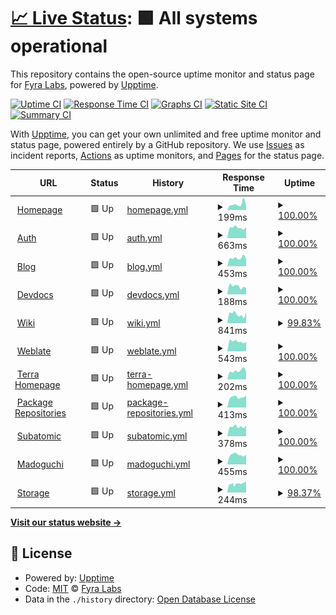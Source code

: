 # [📈 Live Status](https://status.fyralabs.com): <!--live status--> **🟩 All systems operational**

This repository contains the open-source uptime monitor and status page for [Fyra Labs](https://fyralabs.com), powered by [Upptime](https://github.com/upptime/upptime).

[![Uptime CI](https://github.com/FyraLabs/status/workflows/Uptime%20CI/badge.svg)](https://github.com/FyraLabs/status/actions?query=workflow%3A%22Uptime+CI%22)
[![Response Time CI](https://github.com/FyraLabs/status/workflows/Response%20Time%20CI/badge.svg)](https://github.com/FyraLabs/status/actions?query=workflow%3A%22Response+Time+CI%22)
[![Graphs CI](https://github.com/FyraLabs/status/workflows/Graphs%20CI/badge.svg)](https://github.com/FyraLabs/status/actions?query=workflow%3A%22Graphs+CI%22)
[![Static Site CI](https://github.com/FyraLabs/status/workflows/Static%20Site%20CI/badge.svg)](https://github.com/FyraLabs/status/actions?query=workflow%3A%22Static+Site+CI%22)
[![Summary CI](https://github.com/FyraLabs/status/workflows/Summary%20CI/badge.svg)](https://github.com/FyraLabs/status/actions?query=workflow%3A%22Summary+CI%22)

With [Upptime](https://upptime.js.org), you can get your own unlimited and free uptime monitor and status page, powered entirely by a GitHub repository. We use [Issues](https://github.com/FyraLabs/status/issues) as incident reports, [Actions](https://github.com/FyraLabs/status/actions) as uptime monitors, and [Pages](https://status.fyralabs.com) for the status page.

<!--start: status pages-->
<!-- This summary is generated by Upptime (https://github.com/upptime/upptime) -->
<!-- Do not edit this manually, your changes will be overwritten -->
<!-- prettier-ignore -->
| URL | Status | History | Response Time | Uptime |
| --- | ------ | ------- | ------------- | ------ |
| <img alt="" src="https://icons.duckduckgo.com/ip3/fyralabs.com.ico" height="13"> [Homepage](https://fyralabs.com) | 🟩 Up | [homepage.yml](https://github.com/FyraLabs/status/commits/HEAD/history/homepage.yml) | <details><summary><img alt="Response time graph" src="./graphs/homepage/response-time-week.png" height="20"> 199ms</summary><br><a href="https://status.fyralabs.com/history/homepage"><img alt="Response time 182" src="https://img.shields.io/endpoint?url=https%3A%2F%2Fraw.githubusercontent.com%2FFyraLabs%2Fstatus%2FHEAD%2Fapi%2Fhomepage%2Fresponse-time.json"></a><br><a href="https://status.fyralabs.com/history/homepage"><img alt="24-hour response time 155" src="https://img.shields.io/endpoint?url=https%3A%2F%2Fraw.githubusercontent.com%2FFyraLabs%2Fstatus%2FHEAD%2Fapi%2Fhomepage%2Fresponse-time-day.json"></a><br><a href="https://status.fyralabs.com/history/homepage"><img alt="7-day response time 199" src="https://img.shields.io/endpoint?url=https%3A%2F%2Fraw.githubusercontent.com%2FFyraLabs%2Fstatus%2FHEAD%2Fapi%2Fhomepage%2Fresponse-time-week.json"></a><br><a href="https://status.fyralabs.com/history/homepage"><img alt="30-day response time 205" src="https://img.shields.io/endpoint?url=https%3A%2F%2Fraw.githubusercontent.com%2FFyraLabs%2Fstatus%2FHEAD%2Fapi%2Fhomepage%2Fresponse-time-month.json"></a><br><a href="https://status.fyralabs.com/history/homepage"><img alt="1-year response time 198" src="https://img.shields.io/endpoint?url=https%3A%2F%2Fraw.githubusercontent.com%2FFyraLabs%2Fstatus%2FHEAD%2Fapi%2Fhomepage%2Fresponse-time-year.json"></a></details> | <details><summary><a href="https://status.fyralabs.com/history/homepage">100.00%</a></summary><a href="https://status.fyralabs.com/history/homepage"><img alt="All-time uptime 100.00%" src="https://img.shields.io/endpoint?url=https%3A%2F%2Fraw.githubusercontent.com%2FFyraLabs%2Fstatus%2FHEAD%2Fapi%2Fhomepage%2Fuptime.json"></a><br><a href="https://status.fyralabs.com/history/homepage"><img alt="24-hour uptime 100.00%" src="https://img.shields.io/endpoint?url=https%3A%2F%2Fraw.githubusercontent.com%2FFyraLabs%2Fstatus%2FHEAD%2Fapi%2Fhomepage%2Fuptime-day.json"></a><br><a href="https://status.fyralabs.com/history/homepage"><img alt="7-day uptime 100.00%" src="https://img.shields.io/endpoint?url=https%3A%2F%2Fraw.githubusercontent.com%2FFyraLabs%2Fstatus%2FHEAD%2Fapi%2Fhomepage%2Fuptime-week.json"></a><br><a href="https://status.fyralabs.com/history/homepage"><img alt="30-day uptime 100.00%" src="https://img.shields.io/endpoint?url=https%3A%2F%2Fraw.githubusercontent.com%2FFyraLabs%2Fstatus%2FHEAD%2Fapi%2Fhomepage%2Fuptime-month.json"></a><br><a href="https://status.fyralabs.com/history/homepage"><img alt="1-year uptime 100.00%" src="https://img.shields.io/endpoint?url=https%3A%2F%2Fraw.githubusercontent.com%2FFyraLabs%2Fstatus%2FHEAD%2Fapi%2Fhomepage%2Fuptime-year.json"></a></details>
| <img alt="" src="https://icons.duckduckgo.com/ip3/auth.fyralabs.com.ico" height="13"> [Auth](https://auth.fyralabs.com) | 🟩 Up | [auth.yml](https://github.com/FyraLabs/status/commits/HEAD/history/auth.yml) | <details><summary><img alt="Response time graph" src="./graphs/auth/response-time-week.png" height="20"> 663ms</summary><br><a href="https://status.fyralabs.com/history/auth"><img alt="Response time 803" src="https://img.shields.io/endpoint?url=https%3A%2F%2Fraw.githubusercontent.com%2FFyraLabs%2Fstatus%2FHEAD%2Fapi%2Fauth%2Fresponse-time.json"></a><br><a href="https://status.fyralabs.com/history/auth"><img alt="24-hour response time 710" src="https://img.shields.io/endpoint?url=https%3A%2F%2Fraw.githubusercontent.com%2FFyraLabs%2Fstatus%2FHEAD%2Fapi%2Fauth%2Fresponse-time-day.json"></a><br><a href="https://status.fyralabs.com/history/auth"><img alt="7-day response time 663" src="https://img.shields.io/endpoint?url=https%3A%2F%2Fraw.githubusercontent.com%2FFyraLabs%2Fstatus%2FHEAD%2Fapi%2Fauth%2Fresponse-time-week.json"></a><br><a href="https://status.fyralabs.com/history/auth"><img alt="30-day response time 731" src="https://img.shields.io/endpoint?url=https%3A%2F%2Fraw.githubusercontent.com%2FFyraLabs%2Fstatus%2FHEAD%2Fapi%2Fauth%2Fresponse-time-month.json"></a><br><a href="https://status.fyralabs.com/history/auth"><img alt="1-year response time 790" src="https://img.shields.io/endpoint?url=https%3A%2F%2Fraw.githubusercontent.com%2FFyraLabs%2Fstatus%2FHEAD%2Fapi%2Fauth%2Fresponse-time-year.json"></a></details> | <details><summary><a href="https://status.fyralabs.com/history/auth">100.00%</a></summary><a href="https://status.fyralabs.com/history/auth"><img alt="All-time uptime 99.31%" src="https://img.shields.io/endpoint?url=https%3A%2F%2Fraw.githubusercontent.com%2FFyraLabs%2Fstatus%2FHEAD%2Fapi%2Fauth%2Fuptime.json"></a><br><a href="https://status.fyralabs.com/history/auth"><img alt="24-hour uptime 100.00%" src="https://img.shields.io/endpoint?url=https%3A%2F%2Fraw.githubusercontent.com%2FFyraLabs%2Fstatus%2FHEAD%2Fapi%2Fauth%2Fuptime-day.json"></a><br><a href="https://status.fyralabs.com/history/auth"><img alt="7-day uptime 100.00%" src="https://img.shields.io/endpoint?url=https%3A%2F%2Fraw.githubusercontent.com%2FFyraLabs%2Fstatus%2FHEAD%2Fapi%2Fauth%2Fuptime-week.json"></a><br><a href="https://status.fyralabs.com/history/auth"><img alt="30-day uptime 100.00%" src="https://img.shields.io/endpoint?url=https%3A%2F%2Fraw.githubusercontent.com%2FFyraLabs%2Fstatus%2FHEAD%2Fapi%2Fauth%2Fuptime-month.json"></a><br><a href="https://status.fyralabs.com/history/auth"><img alt="1-year uptime 99.98%" src="https://img.shields.io/endpoint?url=https%3A%2F%2Fraw.githubusercontent.com%2FFyraLabs%2Fstatus%2FHEAD%2Fapi%2Fauth%2Fuptime-year.json"></a></details>
| <img alt="" src="https://icons.duckduckgo.com/ip3/blog.fyralabs.com.ico" height="13"> [Blog](https://blog.fyralabs.com) | 🟩 Up | [blog.yml](https://github.com/FyraLabs/status/commits/HEAD/history/blog.yml) | <details><summary><img alt="Response time graph" src="./graphs/blog/response-time-week.png" height="20"> 453ms</summary><br><a href="https://status.fyralabs.com/history/blog"><img alt="Response time 384" src="https://img.shields.io/endpoint?url=https%3A%2F%2Fraw.githubusercontent.com%2FFyraLabs%2Fstatus%2FHEAD%2Fapi%2Fblog%2Fresponse-time.json"></a><br><a href="https://status.fyralabs.com/history/blog"><img alt="24-hour response time 409" src="https://img.shields.io/endpoint?url=https%3A%2F%2Fraw.githubusercontent.com%2FFyraLabs%2Fstatus%2FHEAD%2Fapi%2Fblog%2Fresponse-time-day.json"></a><br><a href="https://status.fyralabs.com/history/blog"><img alt="7-day response time 453" src="https://img.shields.io/endpoint?url=https%3A%2F%2Fraw.githubusercontent.com%2FFyraLabs%2Fstatus%2FHEAD%2Fapi%2Fblog%2Fresponse-time-week.json"></a><br><a href="https://status.fyralabs.com/history/blog"><img alt="30-day response time 496" src="https://img.shields.io/endpoint?url=https%3A%2F%2Fraw.githubusercontent.com%2FFyraLabs%2Fstatus%2FHEAD%2Fapi%2Fblog%2Fresponse-time-month.json"></a><br><a href="https://status.fyralabs.com/history/blog"><img alt="1-year response time 470" src="https://img.shields.io/endpoint?url=https%3A%2F%2Fraw.githubusercontent.com%2FFyraLabs%2Fstatus%2FHEAD%2Fapi%2Fblog%2Fresponse-time-year.json"></a></details> | <details><summary><a href="https://status.fyralabs.com/history/blog">100.00%</a></summary><a href="https://status.fyralabs.com/history/blog"><img alt="All-time uptime 99.96%" src="https://img.shields.io/endpoint?url=https%3A%2F%2Fraw.githubusercontent.com%2FFyraLabs%2Fstatus%2FHEAD%2Fapi%2Fblog%2Fuptime.json"></a><br><a href="https://status.fyralabs.com/history/blog"><img alt="24-hour uptime 100.00%" src="https://img.shields.io/endpoint?url=https%3A%2F%2Fraw.githubusercontent.com%2FFyraLabs%2Fstatus%2FHEAD%2Fapi%2Fblog%2Fuptime-day.json"></a><br><a href="https://status.fyralabs.com/history/blog"><img alt="7-day uptime 100.00%" src="https://img.shields.io/endpoint?url=https%3A%2F%2Fraw.githubusercontent.com%2FFyraLabs%2Fstatus%2FHEAD%2Fapi%2Fblog%2Fuptime-week.json"></a><br><a href="https://status.fyralabs.com/history/blog"><img alt="30-day uptime 99.97%" src="https://img.shields.io/endpoint?url=https%3A%2F%2Fraw.githubusercontent.com%2FFyraLabs%2Fstatus%2FHEAD%2Fapi%2Fblog%2Fuptime-month.json"></a><br><a href="https://status.fyralabs.com/history/blog"><img alt="1-year uptime 99.99%" src="https://img.shields.io/endpoint?url=https%3A%2F%2Fraw.githubusercontent.com%2FFyraLabs%2Fstatus%2FHEAD%2Fapi%2Fblog%2Fuptime-year.json"></a></details>
| <img alt="" src="https://icons.duckduckgo.com/ip3/developer.fyralabs.com.ico" height="13"> [Devdocs](https://developer.fyralabs.com) | 🟩 Up | [devdocs.yml](https://github.com/FyraLabs/status/commits/HEAD/history/devdocs.yml) | <details><summary><img alt="Response time graph" src="./graphs/devdocs/response-time-week.png" height="20"> 188ms</summary><br><a href="https://status.fyralabs.com/history/devdocs"><img alt="Response time 249" src="https://img.shields.io/endpoint?url=https%3A%2F%2Fraw.githubusercontent.com%2FFyraLabs%2Fstatus%2FHEAD%2Fapi%2Fdevdocs%2Fresponse-time.json"></a><br><a href="https://status.fyralabs.com/history/devdocs"><img alt="24-hour response time 154" src="https://img.shields.io/endpoint?url=https%3A%2F%2Fraw.githubusercontent.com%2FFyraLabs%2Fstatus%2FHEAD%2Fapi%2Fdevdocs%2Fresponse-time-day.json"></a><br><a href="https://status.fyralabs.com/history/devdocs"><img alt="7-day response time 188" src="https://img.shields.io/endpoint?url=https%3A%2F%2Fraw.githubusercontent.com%2FFyraLabs%2Fstatus%2FHEAD%2Fapi%2Fdevdocs%2Fresponse-time-week.json"></a><br><a href="https://status.fyralabs.com/history/devdocs"><img alt="30-day response time 199" src="https://img.shields.io/endpoint?url=https%3A%2F%2Fraw.githubusercontent.com%2FFyraLabs%2Fstatus%2FHEAD%2Fapi%2Fdevdocs%2Fresponse-time-month.json"></a><br><a href="https://status.fyralabs.com/history/devdocs"><img alt="1-year response time 347" src="https://img.shields.io/endpoint?url=https%3A%2F%2Fraw.githubusercontent.com%2FFyraLabs%2Fstatus%2FHEAD%2Fapi%2Fdevdocs%2Fresponse-time-year.json"></a></details> | <details><summary><a href="https://status.fyralabs.com/history/devdocs">100.00%</a></summary><a href="https://status.fyralabs.com/history/devdocs"><img alt="All-time uptime 99.97%" src="https://img.shields.io/endpoint?url=https%3A%2F%2Fraw.githubusercontent.com%2FFyraLabs%2Fstatus%2FHEAD%2Fapi%2Fdevdocs%2Fuptime.json"></a><br><a href="https://status.fyralabs.com/history/devdocs"><img alt="24-hour uptime 100.00%" src="https://img.shields.io/endpoint?url=https%3A%2F%2Fraw.githubusercontent.com%2FFyraLabs%2Fstatus%2FHEAD%2Fapi%2Fdevdocs%2Fuptime-day.json"></a><br><a href="https://status.fyralabs.com/history/devdocs"><img alt="7-day uptime 100.00%" src="https://img.shields.io/endpoint?url=https%3A%2F%2Fraw.githubusercontent.com%2FFyraLabs%2Fstatus%2FHEAD%2Fapi%2Fdevdocs%2Fuptime-week.json"></a><br><a href="https://status.fyralabs.com/history/devdocs"><img alt="30-day uptime 100.00%" src="https://img.shields.io/endpoint?url=https%3A%2F%2Fraw.githubusercontent.com%2FFyraLabs%2Fstatus%2FHEAD%2Fapi%2Fdevdocs%2Fuptime-month.json"></a><br><a href="https://status.fyralabs.com/history/devdocs"><img alt="1-year uptime 100.00%" src="https://img.shields.io/endpoint?url=https%3A%2F%2Fraw.githubusercontent.com%2FFyraLabs%2Fstatus%2FHEAD%2Fapi%2Fdevdocs%2Fuptime-year.json"></a></details>
| <img alt="" src="https://icons.duckduckgo.com/ip3/wiki.fyralabs.com.ico" height="13"> [Wiki](https://wiki.fyralabs.com) | 🟩 Up | [wiki.yml](https://github.com/FyraLabs/status/commits/HEAD/history/wiki.yml) | <details><summary><img alt="Response time graph" src="./graphs/wiki/response-time-week.png" height="20"> 841ms</summary><br><a href="https://status.fyralabs.com/history/wiki"><img alt="Response time 697" src="https://img.shields.io/endpoint?url=https%3A%2F%2Fraw.githubusercontent.com%2FFyraLabs%2Fstatus%2FHEAD%2Fapi%2Fwiki%2Fresponse-time.json"></a><br><a href="https://status.fyralabs.com/history/wiki"><img alt="24-hour response time 1040" src="https://img.shields.io/endpoint?url=https%3A%2F%2Fraw.githubusercontent.com%2FFyraLabs%2Fstatus%2FHEAD%2Fapi%2Fwiki%2Fresponse-time-day.json"></a><br><a href="https://status.fyralabs.com/history/wiki"><img alt="7-day response time 841" src="https://img.shields.io/endpoint?url=https%3A%2F%2Fraw.githubusercontent.com%2FFyraLabs%2Fstatus%2FHEAD%2Fapi%2Fwiki%2Fresponse-time-week.json"></a><br><a href="https://status.fyralabs.com/history/wiki"><img alt="30-day response time 1096" src="https://img.shields.io/endpoint?url=https%3A%2F%2Fraw.githubusercontent.com%2FFyraLabs%2Fstatus%2FHEAD%2Fapi%2Fwiki%2Fresponse-time-month.json"></a><br><a href="https://status.fyralabs.com/history/wiki"><img alt="1-year response time 940" src="https://img.shields.io/endpoint?url=https%3A%2F%2Fraw.githubusercontent.com%2FFyraLabs%2Fstatus%2FHEAD%2Fapi%2Fwiki%2Fresponse-time-year.json"></a></details> | <details><summary><a href="https://status.fyralabs.com/history/wiki">99.83%</a></summary><a href="https://status.fyralabs.com/history/wiki"><img alt="All-time uptime 99.34%" src="https://img.shields.io/endpoint?url=https%3A%2F%2Fraw.githubusercontent.com%2FFyraLabs%2Fstatus%2FHEAD%2Fapi%2Fwiki%2Fuptime.json"></a><br><a href="https://status.fyralabs.com/history/wiki"><img alt="24-hour uptime 100.00%" src="https://img.shields.io/endpoint?url=https%3A%2F%2Fraw.githubusercontent.com%2FFyraLabs%2Fstatus%2FHEAD%2Fapi%2Fwiki%2Fuptime-day.json"></a><br><a href="https://status.fyralabs.com/history/wiki"><img alt="7-day uptime 99.83%" src="https://img.shields.io/endpoint?url=https%3A%2F%2Fraw.githubusercontent.com%2FFyraLabs%2Fstatus%2FHEAD%2Fapi%2Fwiki%2Fuptime-week.json"></a><br><a href="https://status.fyralabs.com/history/wiki"><img alt="30-day uptime 99.89%" src="https://img.shields.io/endpoint?url=https%3A%2F%2Fraw.githubusercontent.com%2FFyraLabs%2Fstatus%2FHEAD%2Fapi%2Fwiki%2Fuptime-month.json"></a><br><a href="https://status.fyralabs.com/history/wiki"><img alt="1-year uptime 99.96%" src="https://img.shields.io/endpoint?url=https%3A%2F%2Fraw.githubusercontent.com%2FFyraLabs%2Fstatus%2FHEAD%2Fapi%2Fwiki%2Fuptime-year.json"></a></details>
| <img alt="" src="https://icons.duckduckgo.com/ip3/weblate.fyralabs.com.ico" height="13"> [Weblate](https://weblate.fyralabs.com) | 🟩 Up | [weblate.yml](https://github.com/FyraLabs/status/commits/HEAD/history/weblate.yml) | <details><summary><img alt="Response time graph" src="./graphs/weblate/response-time-week.png" height="20"> 543ms</summary><br><a href="https://status.fyralabs.com/history/weblate"><img alt="Response time 565" src="https://img.shields.io/endpoint?url=https%3A%2F%2Fraw.githubusercontent.com%2FFyraLabs%2Fstatus%2FHEAD%2Fapi%2Fweblate%2Fresponse-time.json"></a><br><a href="https://status.fyralabs.com/history/weblate"><img alt="24-hour response time 514" src="https://img.shields.io/endpoint?url=https%3A%2F%2Fraw.githubusercontent.com%2FFyraLabs%2Fstatus%2FHEAD%2Fapi%2Fweblate%2Fresponse-time-day.json"></a><br><a href="https://status.fyralabs.com/history/weblate"><img alt="7-day response time 543" src="https://img.shields.io/endpoint?url=https%3A%2F%2Fraw.githubusercontent.com%2FFyraLabs%2Fstatus%2FHEAD%2Fapi%2Fweblate%2Fresponse-time-week.json"></a><br><a href="https://status.fyralabs.com/history/weblate"><img alt="30-day response time 595" src="https://img.shields.io/endpoint?url=https%3A%2F%2Fraw.githubusercontent.com%2FFyraLabs%2Fstatus%2FHEAD%2Fapi%2Fweblate%2Fresponse-time-month.json"></a><br><a href="https://status.fyralabs.com/history/weblate"><img alt="1-year response time 601" src="https://img.shields.io/endpoint?url=https%3A%2F%2Fraw.githubusercontent.com%2FFyraLabs%2Fstatus%2FHEAD%2Fapi%2Fweblate%2Fresponse-time-year.json"></a></details> | <details><summary><a href="https://status.fyralabs.com/history/weblate">100.00%</a></summary><a href="https://status.fyralabs.com/history/weblate"><img alt="All-time uptime 99.22%" src="https://img.shields.io/endpoint?url=https%3A%2F%2Fraw.githubusercontent.com%2FFyraLabs%2Fstatus%2FHEAD%2Fapi%2Fweblate%2Fuptime.json"></a><br><a href="https://status.fyralabs.com/history/weblate"><img alt="24-hour uptime 100.00%" src="https://img.shields.io/endpoint?url=https%3A%2F%2Fraw.githubusercontent.com%2FFyraLabs%2Fstatus%2FHEAD%2Fapi%2Fweblate%2Fuptime-day.json"></a><br><a href="https://status.fyralabs.com/history/weblate"><img alt="7-day uptime 100.00%" src="https://img.shields.io/endpoint?url=https%3A%2F%2Fraw.githubusercontent.com%2FFyraLabs%2Fstatus%2FHEAD%2Fapi%2Fweblate%2Fuptime-week.json"></a><br><a href="https://status.fyralabs.com/history/weblate"><img alt="30-day uptime 100.00%" src="https://img.shields.io/endpoint?url=https%3A%2F%2Fraw.githubusercontent.com%2FFyraLabs%2Fstatus%2FHEAD%2Fapi%2Fweblate%2Fuptime-month.json"></a><br><a href="https://status.fyralabs.com/history/weblate"><img alt="1-year uptime 99.99%" src="https://img.shields.io/endpoint?url=https%3A%2F%2Fraw.githubusercontent.com%2FFyraLabs%2Fstatus%2FHEAD%2Fapi%2Fweblate%2Fuptime-year.json"></a></details>
| <img alt="" src="https://icons.duckduckgo.com/ip3/terra.fyralabs.com.ico" height="13"> [Terra Homepage](https://terra.fyralabs.com) | 🟩 Up | [terra-homepage.yml](https://github.com/FyraLabs/status/commits/HEAD/history/terra-homepage.yml) | <details><summary><img alt="Response time graph" src="./graphs/terra-homepage/response-time-week.png" height="20"> 202ms</summary><br><a href="https://status.fyralabs.com/history/terra-homepage"><img alt="Response time 170" src="https://img.shields.io/endpoint?url=https%3A%2F%2Fraw.githubusercontent.com%2FFyraLabs%2Fstatus%2FHEAD%2Fapi%2Fterra-homepage%2Fresponse-time.json"></a><br><a href="https://status.fyralabs.com/history/terra-homepage"><img alt="24-hour response time 188" src="https://img.shields.io/endpoint?url=https%3A%2F%2Fraw.githubusercontent.com%2FFyraLabs%2Fstatus%2FHEAD%2Fapi%2Fterra-homepage%2Fresponse-time-day.json"></a><br><a href="https://status.fyralabs.com/history/terra-homepage"><img alt="7-day response time 202" src="https://img.shields.io/endpoint?url=https%3A%2F%2Fraw.githubusercontent.com%2FFyraLabs%2Fstatus%2FHEAD%2Fapi%2Fterra-homepage%2Fresponse-time-week.json"></a><br><a href="https://status.fyralabs.com/history/terra-homepage"><img alt="30-day response time 209" src="https://img.shields.io/endpoint?url=https%3A%2F%2Fraw.githubusercontent.com%2FFyraLabs%2Fstatus%2FHEAD%2Fapi%2Fterra-homepage%2Fresponse-time-month.json"></a><br><a href="https://status.fyralabs.com/history/terra-homepage"><img alt="1-year response time 189" src="https://img.shields.io/endpoint?url=https%3A%2F%2Fraw.githubusercontent.com%2FFyraLabs%2Fstatus%2FHEAD%2Fapi%2Fterra-homepage%2Fresponse-time-year.json"></a></details> | <details><summary><a href="https://status.fyralabs.com/history/terra-homepage">100.00%</a></summary><a href="https://status.fyralabs.com/history/terra-homepage"><img alt="All-time uptime 100.00%" src="https://img.shields.io/endpoint?url=https%3A%2F%2Fraw.githubusercontent.com%2FFyraLabs%2Fstatus%2FHEAD%2Fapi%2Fterra-homepage%2Fuptime.json"></a><br><a href="https://status.fyralabs.com/history/terra-homepage"><img alt="24-hour uptime 100.00%" src="https://img.shields.io/endpoint?url=https%3A%2F%2Fraw.githubusercontent.com%2FFyraLabs%2Fstatus%2FHEAD%2Fapi%2Fterra-homepage%2Fuptime-day.json"></a><br><a href="https://status.fyralabs.com/history/terra-homepage"><img alt="7-day uptime 100.00%" src="https://img.shields.io/endpoint?url=https%3A%2F%2Fraw.githubusercontent.com%2FFyraLabs%2Fstatus%2FHEAD%2Fapi%2Fterra-homepage%2Fuptime-week.json"></a><br><a href="https://status.fyralabs.com/history/terra-homepage"><img alt="30-day uptime 100.00%" src="https://img.shields.io/endpoint?url=https%3A%2F%2Fraw.githubusercontent.com%2FFyraLabs%2Fstatus%2FHEAD%2Fapi%2Fterra-homepage%2Fuptime-month.json"></a><br><a href="https://status.fyralabs.com/history/terra-homepage"><img alt="1-year uptime 100.00%" src="https://img.shields.io/endpoint?url=https%3A%2F%2Fraw.githubusercontent.com%2FFyraLabs%2Fstatus%2FHEAD%2Fapi%2Fterra-homepage%2Fuptime-year.json"></a></details>
| <img alt="" src="https://icons.duckduckgo.com/ip3/repos.fyralabs.com.ico" height="13"> [Package Repositories](https://repos.fyralabs.com) | 🟩 Up | [package-repositories.yml](https://github.com/FyraLabs/status/commits/HEAD/history/package-repositories.yml) | <details><summary><img alt="Response time graph" src="./graphs/package-repositories/response-time-week.png" height="20"> 413ms</summary><br><a href="https://status.fyralabs.com/history/package-repositories"><img alt="Response time 550" src="https://img.shields.io/endpoint?url=https%3A%2F%2Fraw.githubusercontent.com%2FFyraLabs%2Fstatus%2FHEAD%2Fapi%2Fpackage-repositories%2Fresponse-time.json"></a><br><a href="https://status.fyralabs.com/history/package-repositories"><img alt="24-hour response time 482" src="https://img.shields.io/endpoint?url=https%3A%2F%2Fraw.githubusercontent.com%2FFyraLabs%2Fstatus%2FHEAD%2Fapi%2Fpackage-repositories%2Fresponse-time-day.json"></a><br><a href="https://status.fyralabs.com/history/package-repositories"><img alt="7-day response time 413" src="https://img.shields.io/endpoint?url=https%3A%2F%2Fraw.githubusercontent.com%2FFyraLabs%2Fstatus%2FHEAD%2Fapi%2Fpackage-repositories%2Fresponse-time-week.json"></a><br><a href="https://status.fyralabs.com/history/package-repositories"><img alt="30-day response time 484" src="https://img.shields.io/endpoint?url=https%3A%2F%2Fraw.githubusercontent.com%2FFyraLabs%2Fstatus%2FHEAD%2Fapi%2Fpackage-repositories%2Fresponse-time-month.json"></a><br><a href="https://status.fyralabs.com/history/package-repositories"><img alt="1-year response time 518" src="https://img.shields.io/endpoint?url=https%3A%2F%2Fraw.githubusercontent.com%2FFyraLabs%2Fstatus%2FHEAD%2Fapi%2Fpackage-repositories%2Fresponse-time-year.json"></a></details> | <details><summary><a href="https://status.fyralabs.com/history/package-repositories">100.00%</a></summary><a href="https://status.fyralabs.com/history/package-repositories"><img alt="All-time uptime 99.60%" src="https://img.shields.io/endpoint?url=https%3A%2F%2Fraw.githubusercontent.com%2FFyraLabs%2Fstatus%2FHEAD%2Fapi%2Fpackage-repositories%2Fuptime.json"></a><br><a href="https://status.fyralabs.com/history/package-repositories"><img alt="24-hour uptime 100.00%" src="https://img.shields.io/endpoint?url=https%3A%2F%2Fraw.githubusercontent.com%2FFyraLabs%2Fstatus%2FHEAD%2Fapi%2Fpackage-repositories%2Fuptime-day.json"></a><br><a href="https://status.fyralabs.com/history/package-repositories"><img alt="7-day uptime 100.00%" src="https://img.shields.io/endpoint?url=https%3A%2F%2Fraw.githubusercontent.com%2FFyraLabs%2Fstatus%2FHEAD%2Fapi%2Fpackage-repositories%2Fuptime-week.json"></a><br><a href="https://status.fyralabs.com/history/package-repositories"><img alt="30-day uptime 99.87%" src="https://img.shields.io/endpoint?url=https%3A%2F%2Fraw.githubusercontent.com%2FFyraLabs%2Fstatus%2FHEAD%2Fapi%2Fpackage-repositories%2Fuptime-month.json"></a><br><a href="https://status.fyralabs.com/history/package-repositories"><img alt="1-year uptime 99.90%" src="https://img.shields.io/endpoint?url=https%3A%2F%2Fraw.githubusercontent.com%2FFyraLabs%2Fstatus%2FHEAD%2Fapi%2Fpackage-repositories%2Fuptime-year.json"></a></details>
| <img alt="" src="https://icons.duckduckgo.com/ip3/subatomic.fyralabs.com.ico" height="13"> [Subatomic](https://subatomic.fyralabs.com/heartbeat) | 🟩 Up | [subatomic.yml](https://github.com/FyraLabs/status/commits/HEAD/history/subatomic.yml) | <details><summary><img alt="Response time graph" src="./graphs/subatomic/response-time-week.png" height="20"> 378ms</summary><br><a href="https://status.fyralabs.com/history/subatomic"><img alt="Response time 417" src="https://img.shields.io/endpoint?url=https%3A%2F%2Fraw.githubusercontent.com%2FFyraLabs%2Fstatus%2FHEAD%2Fapi%2Fsubatomic%2Fresponse-time.json"></a><br><a href="https://status.fyralabs.com/history/subatomic"><img alt="24-hour response time 416" src="https://img.shields.io/endpoint?url=https%3A%2F%2Fraw.githubusercontent.com%2FFyraLabs%2Fstatus%2FHEAD%2Fapi%2Fsubatomic%2Fresponse-time-day.json"></a><br><a href="https://status.fyralabs.com/history/subatomic"><img alt="7-day response time 378" src="https://img.shields.io/endpoint?url=https%3A%2F%2Fraw.githubusercontent.com%2FFyraLabs%2Fstatus%2FHEAD%2Fapi%2Fsubatomic%2Fresponse-time-week.json"></a><br><a href="https://status.fyralabs.com/history/subatomic"><img alt="30-day response time 411" src="https://img.shields.io/endpoint?url=https%3A%2F%2Fraw.githubusercontent.com%2FFyraLabs%2Fstatus%2FHEAD%2Fapi%2Fsubatomic%2Fresponse-time-month.json"></a><br><a href="https://status.fyralabs.com/history/subatomic"><img alt="1-year response time 458" src="https://img.shields.io/endpoint?url=https%3A%2F%2Fraw.githubusercontent.com%2FFyraLabs%2Fstatus%2FHEAD%2Fapi%2Fsubatomic%2Fresponse-time-year.json"></a></details> | <details><summary><a href="https://status.fyralabs.com/history/subatomic">100.00%</a></summary><a href="https://status.fyralabs.com/history/subatomic"><img alt="All-time uptime 99.63%" src="https://img.shields.io/endpoint?url=https%3A%2F%2Fraw.githubusercontent.com%2FFyraLabs%2Fstatus%2FHEAD%2Fapi%2Fsubatomic%2Fuptime.json"></a><br><a href="https://status.fyralabs.com/history/subatomic"><img alt="24-hour uptime 100.00%" src="https://img.shields.io/endpoint?url=https%3A%2F%2Fraw.githubusercontent.com%2FFyraLabs%2Fstatus%2FHEAD%2Fapi%2Fsubatomic%2Fuptime-day.json"></a><br><a href="https://status.fyralabs.com/history/subatomic"><img alt="7-day uptime 100.00%" src="https://img.shields.io/endpoint?url=https%3A%2F%2Fraw.githubusercontent.com%2FFyraLabs%2Fstatus%2FHEAD%2Fapi%2Fsubatomic%2Fuptime-week.json"></a><br><a href="https://status.fyralabs.com/history/subatomic"><img alt="30-day uptime 100.00%" src="https://img.shields.io/endpoint?url=https%3A%2F%2Fraw.githubusercontent.com%2FFyraLabs%2Fstatus%2FHEAD%2Fapi%2Fsubatomic%2Fuptime-month.json"></a><br><a href="https://status.fyralabs.com/history/subatomic"><img alt="1-year uptime 99.99%" src="https://img.shields.io/endpoint?url=https%3A%2F%2Fraw.githubusercontent.com%2FFyraLabs%2Fstatus%2FHEAD%2Fapi%2Fsubatomic%2Fuptime-year.json"></a></details>
| <img alt="" src="https://icons.duckduckgo.com/ip3/madoguchi.fyralabs.com.ico" height="13"> [Madoguchi](https://madoguchi.fyralabs.com/health) | 🟩 Up | [madoguchi.yml](https://github.com/FyraLabs/status/commits/HEAD/history/madoguchi.yml) | <details><summary><img alt="Response time graph" src="./graphs/madoguchi/response-time-week.png" height="20"> 455ms</summary><br><a href="https://status.fyralabs.com/history/madoguchi"><img alt="Response time 544" src="https://img.shields.io/endpoint?url=https%3A%2F%2Fraw.githubusercontent.com%2FFyraLabs%2Fstatus%2FHEAD%2Fapi%2Fmadoguchi%2Fresponse-time.json"></a><br><a href="https://status.fyralabs.com/history/madoguchi"><img alt="24-hour response time 454" src="https://img.shields.io/endpoint?url=https%3A%2F%2Fraw.githubusercontent.com%2FFyraLabs%2Fstatus%2FHEAD%2Fapi%2Fmadoguchi%2Fresponse-time-day.json"></a><br><a href="https://status.fyralabs.com/history/madoguchi"><img alt="7-day response time 455" src="https://img.shields.io/endpoint?url=https%3A%2F%2Fraw.githubusercontent.com%2FFyraLabs%2Fstatus%2FHEAD%2Fapi%2Fmadoguchi%2Fresponse-time-week.json"></a><br><a href="https://status.fyralabs.com/history/madoguchi"><img alt="30-day response time 484" src="https://img.shields.io/endpoint?url=https%3A%2F%2Fraw.githubusercontent.com%2FFyraLabs%2Fstatus%2FHEAD%2Fapi%2Fmadoguchi%2Fresponse-time-month.json"></a><br><a href="https://status.fyralabs.com/history/madoguchi"><img alt="1-year response time 482" src="https://img.shields.io/endpoint?url=https%3A%2F%2Fraw.githubusercontent.com%2FFyraLabs%2Fstatus%2FHEAD%2Fapi%2Fmadoguchi%2Fresponse-time-year.json"></a></details> | <details><summary><a href="https://status.fyralabs.com/history/madoguchi">100.00%</a></summary><a href="https://status.fyralabs.com/history/madoguchi"><img alt="All-time uptime 99.76%" src="https://img.shields.io/endpoint?url=https%3A%2F%2Fraw.githubusercontent.com%2FFyraLabs%2Fstatus%2FHEAD%2Fapi%2Fmadoguchi%2Fuptime.json"></a><br><a href="https://status.fyralabs.com/history/madoguchi"><img alt="24-hour uptime 100.00%" src="https://img.shields.io/endpoint?url=https%3A%2F%2Fraw.githubusercontent.com%2FFyraLabs%2Fstatus%2FHEAD%2Fapi%2Fmadoguchi%2Fuptime-day.json"></a><br><a href="https://status.fyralabs.com/history/madoguchi"><img alt="7-day uptime 100.00%" src="https://img.shields.io/endpoint?url=https%3A%2F%2Fraw.githubusercontent.com%2FFyraLabs%2Fstatus%2FHEAD%2Fapi%2Fmadoguchi%2Fuptime-week.json"></a><br><a href="https://status.fyralabs.com/history/madoguchi"><img alt="30-day uptime 100.00%" src="https://img.shields.io/endpoint?url=https%3A%2F%2Fraw.githubusercontent.com%2FFyraLabs%2Fstatus%2FHEAD%2Fapi%2Fmadoguchi%2Fuptime-month.json"></a><br><a href="https://status.fyralabs.com/history/madoguchi"><img alt="1-year uptime 99.99%" src="https://img.shields.io/endpoint?url=https%3A%2F%2Fraw.githubusercontent.com%2FFyraLabs%2Fstatus%2FHEAD%2Fapi%2Fmadoguchi%2Fuptime-year.json"></a></details>
| <img alt="" src="https://icons.duckduckgo.com/ip3/storage.fyralabs.com.ico" height="13"> [Storage](https://storage.fyralabs.com/minio/health/live) | 🟩 Up | [storage.yml](https://github.com/FyraLabs/status/commits/HEAD/history/storage.yml) | <details><summary><img alt="Response time graph" src="./graphs/storage/response-time-week.png" height="20"> 244ms</summary><br><a href="https://status.fyralabs.com/history/storage"><img alt="Response time 373" src="https://img.shields.io/endpoint?url=https%3A%2F%2Fraw.githubusercontent.com%2FFyraLabs%2Fstatus%2FHEAD%2Fapi%2Fstorage%2Fresponse-time.json"></a><br><a href="https://status.fyralabs.com/history/storage"><img alt="24-hour response time 278" src="https://img.shields.io/endpoint?url=https%3A%2F%2Fraw.githubusercontent.com%2FFyraLabs%2Fstatus%2FHEAD%2Fapi%2Fstorage%2Fresponse-time-day.json"></a><br><a href="https://status.fyralabs.com/history/storage"><img alt="7-day response time 244" src="https://img.shields.io/endpoint?url=https%3A%2F%2Fraw.githubusercontent.com%2FFyraLabs%2Fstatus%2FHEAD%2Fapi%2Fstorage%2Fresponse-time-week.json"></a><br><a href="https://status.fyralabs.com/history/storage"><img alt="30-day response time 479" src="https://img.shields.io/endpoint?url=https%3A%2F%2Fraw.githubusercontent.com%2FFyraLabs%2Fstatus%2FHEAD%2Fapi%2Fstorage%2Fresponse-time-month.json"></a><br><a href="https://status.fyralabs.com/history/storage"><img alt="1-year response time 375" src="https://img.shields.io/endpoint?url=https%3A%2F%2Fraw.githubusercontent.com%2FFyraLabs%2Fstatus%2FHEAD%2Fapi%2Fstorage%2Fresponse-time-year.json"></a></details> | <details><summary><a href="https://status.fyralabs.com/history/storage">98.37%</a></summary><a href="https://status.fyralabs.com/history/storage"><img alt="All-time uptime 99.23%" src="https://img.shields.io/endpoint?url=https%3A%2F%2Fraw.githubusercontent.com%2FFyraLabs%2Fstatus%2FHEAD%2Fapi%2Fstorage%2Fuptime.json"></a><br><a href="https://status.fyralabs.com/history/storage"><img alt="24-hour uptime 98.07%" src="https://img.shields.io/endpoint?url=https%3A%2F%2Fraw.githubusercontent.com%2FFyraLabs%2Fstatus%2FHEAD%2Fapi%2Fstorage%2Fuptime-day.json"></a><br><a href="https://status.fyralabs.com/history/storage"><img alt="7-day uptime 98.37%" src="https://img.shields.io/endpoint?url=https%3A%2F%2Fraw.githubusercontent.com%2FFyraLabs%2Fstatus%2FHEAD%2Fapi%2Fstorage%2Fuptime-week.json"></a><br><a href="https://status.fyralabs.com/history/storage"><img alt="30-day uptime 97.47%" src="https://img.shields.io/endpoint?url=https%3A%2F%2Fraw.githubusercontent.com%2FFyraLabs%2Fstatus%2FHEAD%2Fapi%2Fstorage%2Fuptime-month.json"></a><br><a href="https://status.fyralabs.com/history/storage"><img alt="1-year uptime 99.18%" src="https://img.shields.io/endpoint?url=https%3A%2F%2Fraw.githubusercontent.com%2FFyraLabs%2Fstatus%2FHEAD%2Fapi%2Fstorage%2Fuptime-year.json"></a></details>

<!--end: status pages-->

[**Visit our status website →**](https://status.fyralabs.com)

## 📄 License

- Powered by: [Upptime](https://github.com/upptime/upptime)
- Code: [MIT](./LICENSE) © [Fyra Labs](https://fyralabs.com)
- Data in the `./history` directory: [Open Database License](https://opendatacommons.org/licenses/odbl/1-0/)
